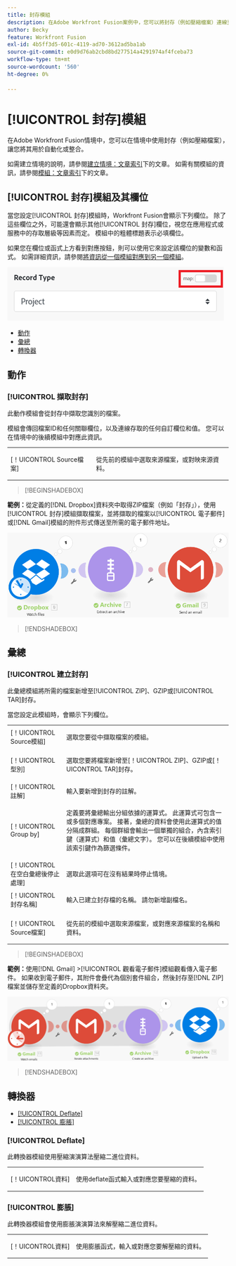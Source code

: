 ```yaml
---
title: 封存模組
description: 在Adobe Workfront Fusion案例中，您可以將封存（例如壓縮檔案）連線至多個協力廠商應用程式和服務。 例如，您可以設定一個情境
author: Becky
feature: Workfront Fusion
exl-id: 4b5ff3d5-601c-4119-ad70-3612ad5ba1ab
source-git-commit: e0d9d76ab2cbd8bd277514a4291974af4fceba73
workflow-type: tm+mt
source-wordcount: '560'
ht-degree: 0%

---
```


# [!UICONTROL 封存]模組

在Adobe Workfront Fusion情境中，您可以在情境中使用封存（例如壓縮檔案），讓您將其用於自動化或整合。

如需建立情境的說明，請參閱[建立情境：文章索引](/help/workfront-fusion/create-scenarios/create-scenarios-toc.md)下的文章。 如需有關模組的資訊，請參閱[模組：文章索引](/help/workfront-fusion/references/modules/modules-toc.md)下的文章。

## [!UICONTROL 封存]模組及其欄位

當您設定[!UICONTROL 封存]模組時，Workfront Fusion會顯示下列欄位。 除了這些欄位之外，可能還會顯示其他[!UICONTROL 封存]欄位，視您在應用程式或服務中的存取層級等因素而定。 模組中的粗體標題表示必填欄位。

如果您在欄位或函式上方看到對應按鈕，則可以使用它來設定該欄位的變數和函式。 如需詳細資訊，請參閱[將資訊從一個模組對應到另一個模組](/help/workfront-fusion/create-scenarios/map-data/map-data-from-one-to-another.md)。

![地圖切換](/help/workfront-fusion/references/apps-and-modules/assets/map-toggle-350x74.png)

* [動作](#actions)
* [彙總](#aggregators)
* [轉換器](#transformers)

## 動作

### [!UICONTROL 擷取封存]

此動作模組會從封存中擷取您識別的檔案。

模組會傳回檔案ID和任何關聯欄位，以及連線存取的任何自訂欄位和值。 您可以在情境中的後續模組中對應此資訊。

<table style="table-layout:auto">
 <col> 
 <col> 
 <tbody> 
  <tr> 
   <td>[！UICONTROL Source檔案]</td> 
   <td> <p>  <p>從先前的模組中選取來源檔案，或對映來源資料。</p></p>  </td> 
  </tr> 
 </tbody> 
</table>

>[!BEGINSHADEBOX]

**範例：**&#x200B;從定義的[!DNL Dropbox]資料夾中取得ZIP檔案（例如「封存」），使用[!UICONTROL 封存]模組擷取檔案，並將擷取的檔案以[!UICONTROL 電子郵件]或[!DNL Gmail]模組的附件形式傳送至所需的電子郵件地址。

![範例Dropbox](/help/workfront-fusion/references/apps-and-modules/assets/example-dropbox-350x134.png)

>[!ENDSHADEBOX]

## 彙總

### [!UICONTROL 建立封存]

此彙總模組將所需的檔案新增至[!UICONTROL ZIP]、GZIP或[!UICONTROL TAR]封存。

當您設定此模組時，會顯示下列欄位。

<table style="table-layout:auto"> 
 <col> 
 <col> 
 <tbody> 
  <tr> 
   <td>[！UICONTROL Source模組]</td> 
   <td> <p> 選取您要從中擷取檔案的模組。</p> </td> 
  </tr> 
  <tr> 
   <td>[！UICONTROL型別] </td> 
   <td> <p>選取您要將檔案新增至[！UICONTROL ZIP]、GZIP或[！UICONTROL TAR]封存。</p> </td> 
  </tr> 
  <tr> 
   <td>[！UICONTROL註解]</td> 
   <td>輸入要新增到封存的註解。</td> 
  </tr> 
  <tr> 
   <td>[！UICONTROL Group by]</td> 
   <td> <p>定義要將彙總輸出分組依據的運算式。 此運算式可包含一或多個對應專案。 接著，彙總的資料會使用此運算式的值分隔成群組。 每個群組會輸出一個單獨的組合，內含索引鍵（運算式）和值（彙總文字）。 您可以在後續模組中使用該索引鍵作為篩選條件。</p> </td> 
  </tr> 
  <tr> 
   <td>[！UICONTROL在空白彙總後停止處理]</td> 
   <td>選取此選項可在沒有結果時停止情境。</td> 
  </tr> 
  <tr> 
   <td>[！UICONTROL封存名稱]</td> 
   <td> <p> 輸入已建立封存檔的名稱。 請勿新增副檔名。</p> </td> 
  </tr> 
  <tr> 
   <td>[！UICONTROL Source檔案]</td> 
   <td> <p>從先前的模組中選取來源檔案，或對應來源檔案的名稱和資料。</p> </td> 
  </tr> 
 </tbody> 
</table>

>[!BEGINSHADEBOX]

**範例：**&#x200B;使用[!DNL Gmail] >[!UICONTROL 觀看電子郵件]模組觀看傳入電子郵件。 如果收到電子郵件，其附件會疊代為個別套件組合，然後封存至[!DNL ZIP]檔案並儲存至定義的Dropbox資料夾。

![範例Gmail](/help/workfront-fusion/references/apps-and-modules/assets/example-gmail-350x102.png)

>[!ENDSHADEBOX]

## 轉換器

* [[!UICONTROL Deflate]](#deflate)
* [[!UICONTROL 膨脹]](#inflate)

### [!UICONTROL Deflate]

此轉換器模組使用壓縮演演算法壓縮二進位資料。

<table style="table-layout:auto">
 <col> 
 <col> 
 <tbody> 
  <tr> 
   <td>[！UICONTROL資料] </td> 
   <td> <p>使用deflate函式輸入或對應您要壓縮的資料。</p> </td> 
  </tr> 
 </tbody> 
</table>

### [!UICONTROL 膨脹]

此轉換器模組會使用膨脹演演算法來解壓縮二進位資料。

<table style="table-layout:auto">
 <col> 
 <col> 
 <tbody> 
  <tr> 
   <td>[！UICONTROL資料] </td> 
   <td> <p>使用膨脹函式，輸入或對應您要解壓縮的資料。</p> </td> 
  </tr> 
 </tbody> 
</table>
